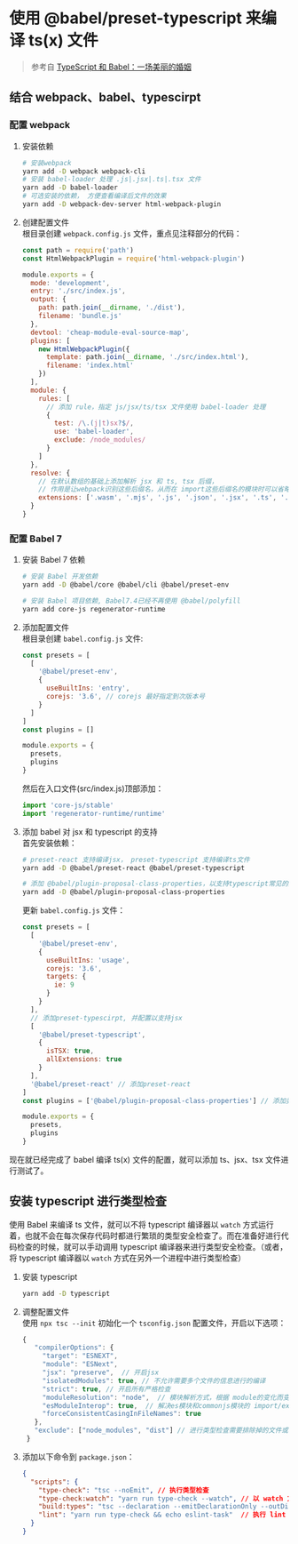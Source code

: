 # 使用 @babel/preset-typescript 来编译 ts(x) 文件

> 参考自 [TypeScript 和 Babel：一场美丽的婚姻](https://juejin.im/post/5c822e426fb9a04a0a5ffb49)

## 结合 webpack、babel、typescirpt

### 配置 webpack

1. 安装依赖

   ```sh
   # 安装webpack
   yarn add -D webpack webpack-cli
   # 安装 babel-loader 处理 .js|.jsx|.ts|.tsx 文件
   yarn add -D babel-loader
   # 可选安装的依赖， 方便查看编译后文件的效果
   yarn add -D webpack-dev-server html-webpack-plugin
   ```

2. 创建配置文件  
   根目录创建 `webpack.config.js` 文件，重点见注释部分的代码：

   ```js
   const path = require('path')
   const HtmlWebpackPlugin = require('html-webpack-plugin')

   module.exports = {
     mode: 'development',
     entry: './src/index.js',
     output: {
       path: path.join(__dirname, './dist'),
       filename: 'bundle.js'
     },
     devtool: 'cheap-module-eval-source-map',
     plugins: [
       new HtmlWebpackPlugin({
         template: path.join(__dirname, './src/index.html'),
         filename: 'index.html'
       })
     ],
     module: {
       rules: [
         // 添加 rule，指定 js/jsx/ts/tsx 文件使用 babel-loader 处理
         {
           test: /\.(j|t)sx?$/,
           use: 'babel-loader',
           exclude: /node_modules/
         }
       ]
     },
     resolve: {
       // 在默认数组的基础上添加解析 jsx 和 ts, tsx 后缀，
       // 作用是让webpack识别这些后缀名，从而在 import这些后缀名的模块时可以省略后缀名
       extensions: ['.wasm', '.mjs', '.js', '.json', '.jsx', '.ts', '.tsx']
     }
   }
   ```

### 配置 Babel 7

1. 安装 Babel 7 依赖

   ```sh
   # 安装 Babel 开发依赖
   yarn add -D @babel/core @babel/cli @babel/preset-env

   # 安装 Babel 项目依赖, Babel7.4已经不再使用 @babel/polyfill
   yarn add core-js regenerator-runtime
   ```

2. 添加配置文件  
   根目录创建 `babel.config.js` 文件:

   ```js
   const presets = [
     [
       '@babel/preset-env',
       {
         useBuiltIns: 'entry',
         corejs: '3.6', // corejs 最好指定到次版本号
       }
     ]
   ]
   const plugins = []

   module.exports = {
     presets,
     plugins
   }
   ```

   然后在入口文件(src/index.js)顶部添加：

   ```js
   import 'core-js/stable'
   import 'regenerator-runtime/runtime'
   ```

3. 添加 babel 对 jsx 和 typescript 的支持  
   首先安装依赖：

   ```sh
   # preset-react 支持编译jsx， preset-typescript 支持编译ts文件
   yarn add -D @babel/preset-react @babel/preset-typescript

   # 添加 @babel/plugin-proposal-class-properties，以支持typescript常见的类属性写法
   yarn add -D @babel/plugin-proposal-class-properties
   ```

   更新 `babel.config.js` 文件：

   ```js
   const presets = [
     [
       '@babel/preset-env',
       {
         useBuiltIns: 'usage',
         corejs: '3.6',
         targets: {
           ie: 9
         }
       }
     ],
     // 添加preset-typescirpt, 并配置以支持jsx
     [
       '@babel/preset-typescript',
       {
         isTSX: true,
         allExtensions: true
       }
     ],
     '@babel/preset-react' // 添加preset-react
   ]
   const plugins = ['@babel/plugin-proposal-class-properties'] // 添加类属性写法的plugin

   module.exports = {
     presets,
     plugins
   }
   ```

现在就已经完成了 babel 编译 ts(x) 文件的配置，就可以添加 ts、jsx、tsx 文件进行测试了。

## 安装 typescript 进行类型检查

使用 Babel 来编译 ts 文件，就可以不将 typescript 编译器以 `watch` 方式运行着，也就不会在每次保存代码时都进行繁琐的类型安全检查了。而在准备好进行代码检查的时候，就可以手动调用 typescript 编译器来进行类型安全检查。（或者，将 typescript 编译器以 `watch` 方式在另外一个进程中进行类型检查）

1. 安装 typescript

   ```sh
   yarn add -D typescript
   ```

2. 调整配置文件  
   使用 `npx tsc --init` 初始化一个 `tsconfig.json` 配置文件，开启以下选项：

   ```ts
   {
      "compilerOptions": {
        "target": "ESNEXT",
        "module": "ESNext",
        "jsx": "preserve",  // 开启jsx
        "isolatedModules": true, // 不允许需要多个文件的信息进行的编译
        "strict": true, // 开启所有严格检查
        "moduleResolution": "node",  // 模块解析方式，根据 module的变化而变化，最好手动指定为 node
        "esModuleInterop": true,  // 解决es模块和commonjs模块的 import/export default差异
        "forceConsistentCasingInFileNames": true
      },
      "exclude": ["node_modules", "dist"] // 进行类型检查需要排除掉的文件或目录
    }
   ```

3. 添加以下命令到 `package.json`：
   ```json
   {
     "scripts": {
       "type-check": "tsc --noEmit", // 执行类型检查
       "type-check:watch": "yarn run type-check --watch", // 以 watch 方式执行类型检查
       "build:types": "tsc --declaration --emitDeclarationOnly --outDir lib", // 需要生成.d.ts声明文件时可以添加
       "lint": "yarn run type-check && echo eslint-task"  // 执行 lint 时，先进行 type-check，然后再做 eslint 检查
     }
   }
   ```
